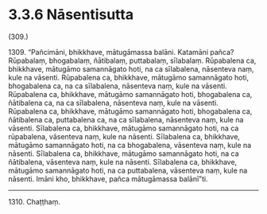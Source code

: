 # 3.3.6 Nāsentisutta

(309.)

1309\. “Pañcimāni, bhikkhave, mātugāmassa balāni. Katamāni pañca? Rūpabalaṃ, bhogabalaṃ, ñātibalaṃ, puttabalaṃ, sīlabalaṃ. Rūpabalena ca, bhikkhave, mātugāmo samannāgato hoti, na ca sīlabalena, nāsenteva naṃ, kule na vāsenti. Rūpabalena ca, bhikkhave, mātugāmo samannāgato hoti, bhogabalena ca, na ca sīlabalena, nāsenteva naṃ, kule na vāsenti. Rūpabalena ca, bhikkhave, mātugāmo samannāgato hoti, bhogabalena ca, ñātibalena ca, na ca sīlabalena, nāsenteva naṃ, kule na vāsenti. Rūpabalena ca, bhikkhave, mātugāmo samannāgato hoti, bhogabalena ca, ñātibalena ca, puttabalena ca, na ca sīlabalena, nāsenteva naṃ, kule na vāsenti. Sīlabalena ca, bhikkhave, mātugāmo samannāgato hoti, na ca rūpabalena, vāsenteva naṃ, kule na nāsenti. Sīlabalena ca, bhikkhave, mātugāmo samannāgato hoti, na ca bhogabalena, vāsenteva naṃ, kule na nāsenti. Sīlabalena ca, bhikkhave, mātugāmo samannāgato hoti, na ca ñātibalena, vāsenteva naṃ, kule na nāsenti. Sīlabalena ca, bhikkhave, mātugāmo samannāgato hoti, na ca puttabalena, vāsenteva naṃ, kule na nāsenti. Imāni kho, bhikkhave, pañca mātugāmassa balānī”ti.

---

1310\. Chaṭṭhaṃ.
